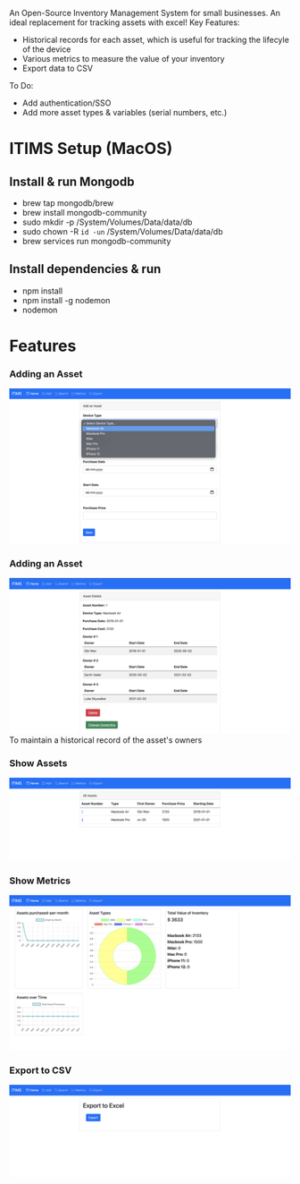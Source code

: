 An Open-Source Inventory Management System for small businesses. An ideal replacement for tracking assets with excel!
Key Features:
* Historical records for each asset, which is useful for tracking the lifecyle of the device
* Various metrics to measure the value of your inventory
* Export data to CSV

To Do:
* Add authentication/SSO
* Add more asset types & variables (serial numbers, etc.)


# ITIMS Setup (MacOS)
## Install & run Mongodb
* brew tap mongodb/brew
* brew install mongodb-community
* sudo mkdir -p /System/Volumes/Data/data/db
* sudo chown -R `id -un` /System/Volumes/Data/data/db
* brew services run mongodb-community

## Install dependencies & run
* npm install
* npm install -g nodemon
* nodemon

# Features
### Adding an Asset
![Add Asset](/README_img/add_asset.png)

### Adding an Asset
![Add History](/README_img/asset_history.png)
To maintain a historical record of the asset's owners

### Show Assets
![Show Assets](/README_img/show_assets.png)

### Show Metrics
![Show Metrics](/README_img/show_metrics.png)

### Export to CSV
![Export to CSV](/README_img/export_to_csv.png)
